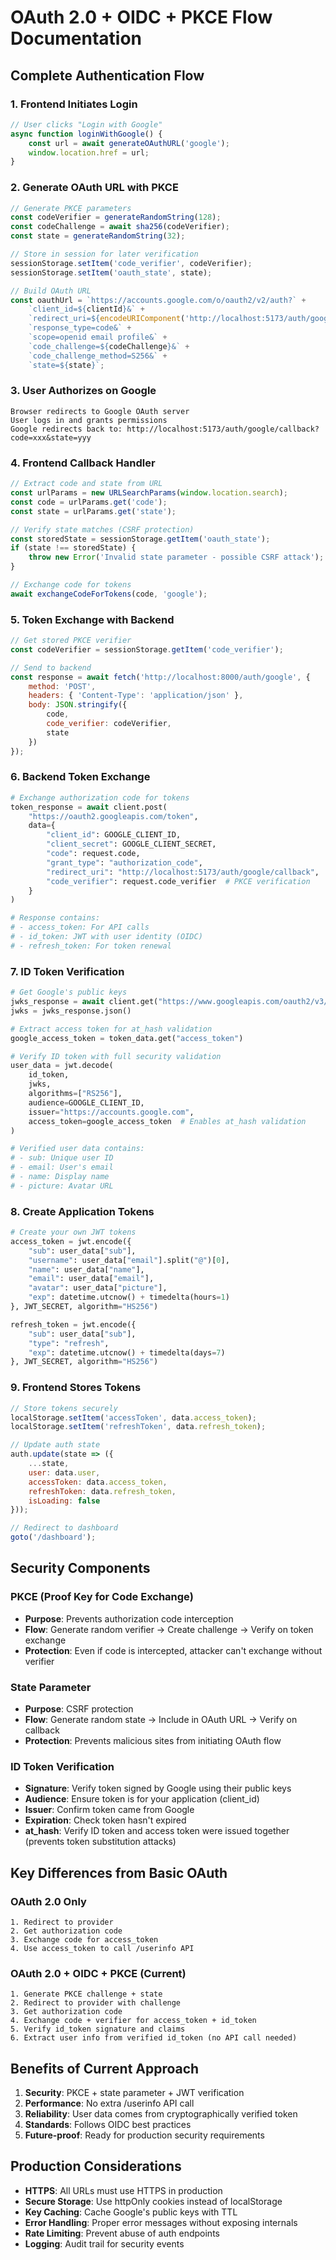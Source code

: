 # OAuth 2.0 + OIDC + PKCE Flow Documentation

## Complete Authentication Flow

### 1. Frontend Initiates Login
```javascript
// User clicks "Login with Google"
async function loginWithGoogle() {
    const url = await generateOAuthURL('google');
    window.location.href = url;
}
```

### 2. Generate OAuth URL with PKCE
```javascript
// Generate PKCE parameters
const codeVerifier = generateRandomString(128);
const codeChallenge = await sha256(codeVerifier);
const state = generateRandomString(32);

// Store in session for later verification
sessionStorage.setItem('code_verifier', codeVerifier);
sessionStorage.setItem('oauth_state', state);

// Build OAuth URL
const oauthUrl = `https://accounts.google.com/o/oauth2/v2/auth?` +
    `client_id=${clientId}&` +
    `redirect_uri=${encodeURIComponent('http://localhost:5173/auth/google/callback')}&` +
    `response_type=code&` +
    `scope=openid email profile&` +
    `code_challenge=${codeChallenge}&` +
    `code_challenge_method=S256&` +
    `state=${state}`;
```

### 3. User Authorizes on Google
```
Browser redirects to Google OAuth server
User logs in and grants permissions
Google redirects back to: http://localhost:5173/auth/google/callback?code=xxx&state=yyy
```

### 4. Frontend Callback Handler
```javascript
// Extract code and state from URL
const urlParams = new URLSearchParams(window.location.search);
const code = urlParams.get('code');
const state = urlParams.get('state');

// Verify state matches (CSRF protection)
const storedState = sessionStorage.getItem('oauth_state');
if (state !== storedState) {
    throw new Error('Invalid state parameter - possible CSRF attack');
}

// Exchange code for tokens
await exchangeCodeForTokens(code, 'google');
```

### 5. Token Exchange with Backend
```javascript
// Get stored PKCE verifier
const codeVerifier = sessionStorage.getItem('code_verifier');

// Send to backend
const response = await fetch('http://localhost:8000/auth/google', {
    method: 'POST',
    headers: { 'Content-Type': 'application/json' },
    body: JSON.stringify({ 
        code, 
        code_verifier: codeVerifier, 
        state 
    })
});
```

### 6. Backend Token Exchange
```python
# Exchange authorization code for tokens
token_response = await client.post(
    "https://oauth2.googleapis.com/token",
    data={
        "client_id": GOOGLE_CLIENT_ID,
        "client_secret": GOOGLE_CLIENT_SECRET,
        "code": request.code,
        "grant_type": "authorization_code",
        "redirect_uri": "http://localhost:5173/auth/google/callback",
        "code_verifier": request.code_verifier  # PKCE verification
    }
)

# Response contains:
# - access_token: For API calls
# - id_token: JWT with user identity (OIDC)
# - refresh_token: For token renewal
```

### 7. ID Token Verification
```python
# Get Google's public keys
jwks_response = await client.get("https://www.googleapis.com/oauth2/v3/certs")
jwks = jwks_response.json()

# Extract access token for at_hash validation
google_access_token = token_data.get("access_token")

# Verify ID token with full security validation
user_data = jwt.decode(
    id_token,
    jwks,
    algorithms=["RS256"],
    audience=GOOGLE_CLIENT_ID,
    issuer="https://accounts.google.com",
    access_token=google_access_token  # Enables at_hash validation
)

# Verified user data contains:
# - sub: Unique user ID
# - email: User's email
# - name: Display name
# - picture: Avatar URL
```

### 8. Create Application Tokens
```python
# Create your own JWT tokens
access_token = jwt.encode({
    "sub": user_data["sub"],
    "username": user_data["email"].split("@")[0],
    "name": user_data["name"],
    "email": user_data["email"],
    "avatar": user_data["picture"],
    "exp": datetime.utcnow() + timedelta(hours=1)
}, JWT_SECRET, algorithm="HS256")

refresh_token = jwt.encode({
    "sub": user_data["sub"],
    "type": "refresh",
    "exp": datetime.utcnow() + timedelta(days=7)
}, JWT_SECRET, algorithm="HS256")
```

### 9. Frontend Stores Tokens
```javascript
// Store tokens securely
localStorage.setItem('accessToken', data.access_token);
localStorage.setItem('refreshToken', data.refresh_token);

// Update auth state
auth.update(state => ({
    ...state,
    user: data.user,
    accessToken: data.access_token,
    refreshToken: data.refresh_token,
    isLoading: false
}));

// Redirect to dashboard
goto('/dashboard');
```

## Security Components

### PKCE (Proof Key for Code Exchange)
- **Purpose**: Prevents authorization code interception
- **Flow**: Generate random verifier → Create challenge → Verify on token exchange
- **Protection**: Even if code is intercepted, attacker can't exchange without verifier

### State Parameter
- **Purpose**: CSRF protection
- **Flow**: Generate random state → Include in OAuth URL → Verify on callback
- **Protection**: Prevents malicious sites from initiating OAuth flow

### ID Token Verification
- **Signature**: Verify token signed by Google using their public keys
- **Audience**: Ensure token is for your application (client_id)
- **Issuer**: Confirm token came from Google
- **Expiration**: Check token hasn't expired
- **at_hash**: Verify ID token and access token were issued together (prevents token substitution attacks)

## Key Differences from Basic OAuth

### OAuth 2.0 Only
```
1. Redirect to provider
2. Get authorization code
3. Exchange code for access_token
4. Use access_token to call /userinfo API
```

### OAuth 2.0 + OIDC + PKCE (Current)
```
1. Generate PKCE challenge + state
2. Redirect to provider with challenge
3. Get authorization code
4. Exchange code + verifier for access_token + id_token
5. Verify id_token signature and claims
6. Extract user info from verified id_token (no API call needed)
```

## Benefits of Current Approach

1. **Security**: PKCE + state parameter + JWT verification
2. **Performance**: No extra /userinfo API call
3. **Reliability**: User data comes from cryptographically verified token
4. **Standards**: Follows OIDC best practices
5. **Future-proof**: Ready for production security requirements

## Production Considerations

- **HTTPS**: All URLs must use HTTPS in production
- **Secure Storage**: Use httpOnly cookies instead of localStorage
- **Key Caching**: Cache Google's public keys with TTL
- **Error Handling**: Proper error messages without exposing internals
- **Rate Limiting**: Prevent abuse of auth endpoints
- **Logging**: Audit trail for security events